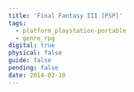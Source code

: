 ```yaml
---
title: 'Final Fantasy III [PSP]'
tags:
  - platform_playstation-portable
  - genre_rpg
digital: true
physical: false
guide: false
pending: false
date: 2014-02-10
---
```

